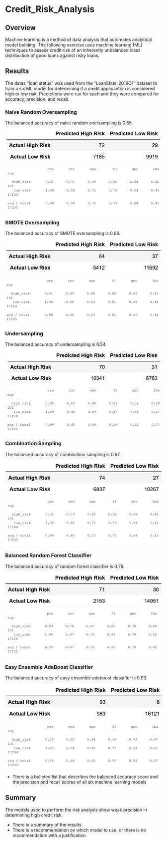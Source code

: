 # Credit_Risk_Analysis

## Overview
Machine learning is a method of data analysis that automates analytical model building. The following exercise uses machine learning (ML) techniques to assess credit risk of an inherently unbalanced class distribuition of good loans against risky loans.


## Results
The datas "loan status" was used from the "LoanStats_2019Q1" dataset to train a six ML model for determining if a credit applicantion is considered high or low risk. Predictions were run for each and they were compared for accuracy, precision, and recall.

### Naive Random Oversampling

The balanced accuracy of naive random oversampling is 0.65.

![CM_NaiveRandomOversampling](https://github.com/jp3tty/Credit_Risk_Analysis/blob/main/Images/ConfusionMatrix_NaiveRandomOversample.PNG)

![ClassReport_NaiveRandomOversampling](https://github.com/jp3tty/Credit_Risk_Analysis/blob/main/Images/ClassReport_NaiveRandomOversample.PNG)


### SMOTE Oversampling

The balanced accuracy of SMOTE oversampling is 0.66.

![CM_SMOTEOversampling](https://github.com/jp3tty/Credit_Risk_Analysis/blob/main/Images/ConfusionMatrix_SMOTE_Oversampling.PNG)

![ClassReport_SMOTEOversampling](https://github.com/jp3tty/Credit_Risk_Analysis/blob/main/Images/ClassReport_SMOTE_Oversampling.PNG)


### Undersampling

The balanced accuracy of undersampling is 0.54.

![CM_Undersampling](https://github.com/jp3tty/Credit_Risk_Analysis/blob/main/Images/ConfusionMatrix_Undersampling.PNG)

![ClassReport_Undersampling](https://github.com/jp3tty/Credit_Risk_Analysis/blob/main/Images/ClassRepot_Undersampling.PNG)


### Combination Sampling

The balanced accuracy of combination sampling is 0.67.

![CM_CombinationSampling](https://github.com/jp3tty/Credit_Risk_Analysis/blob/main/Images/ConfusionMatrix_Combined.PNG)

![ClassReport_CombinationSampling](https://github.com/jp3tty/Credit_Risk_Analysis/blob/main/Images/ClassReport_Combined.PNG)


### Balanced Random Forest Classifier

The balanced accuracy of random forest classifier is 0.79.

![CM_BRFC](https://github.com/jp3tty/Credit_Risk_Analysis/blob/main/Images/ConfusionMatrix_BalancedRandomForestClassifier.PNG)

![ClassReport_BRFC](https://github.com/jp3tty/Credit_Risk_Analysis/blob/main/Images/ClassRepot_BalancedRandomForestClassifier.PNG)


### Easy Ensemble AdaBoost Classifier

The balanced accuracy of easy ensemble adaboost classifier is 0.93.

![CM_EEAC](https://github.com/jp3tty/Credit_Risk_Analysis/blob/main/Images/ConfusionMatrix_EasyEnsembleAdaBoostClassifier.PNG)

![ClassReport_EEAC](https://github.com/jp3tty/Credit_Risk_Analysis/blob/main/Images/ClassReport_EasyEnsembleAdaBoostClassifier.PNG)



* There is a bulleted list that describes the balanced accuracy score and the precision and recall scores of all six machine learning models



## Summary
The models used to perform the risk analysis show weak precision in determining high credit risk. 

* There is a summary of the results
* There is a recommendation on which model to use, or there is no recommendation with a justification